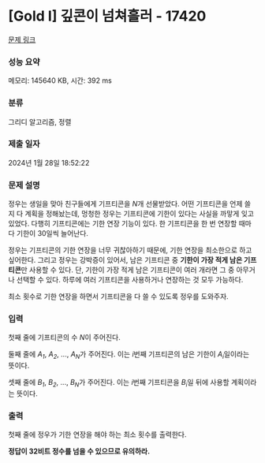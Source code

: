 # [Gold I] 깊콘이 넘쳐흘러 - 17420 

[문제 링크](https://www.acmicpc.net/problem/17420) 

### 성능 요약

메모리: 145640 KB, 시간: 392 ms

### 분류

그리디 알고리즘, 정렬

### 제출 일자

2024년 1월 28일 18:52:22

### 문제 설명

<p>정우는 생일을 맞아 친구들에게 기프티콘을 <em>N</em>개 선물받았다. 어떤 기프티콘을 언제 쓸지 다 계획을 정해놨는데, 멍청한 정우는 기프티콘에 기한이 있다는 사실을 까맣게 잊고 있었다. 다행히 기프티콘에는 기한 연장 기능이 있다. 한 기프티콘을 한 번 연장할 때마다 기한이 30일씩 늘어난다.</p>

<p>정우는 기프티콘의 기한 연장을 너무 귀찮아하기 때문에, 기한 연장을 최소한으로 하고 싶어한다. 그리고 정우는 강박증이 있어서, 남은 기프티콘 중 <strong>기한이 가장 적게 남은 기프티콘</strong>만 사용할 수 있다. 단, 기한이 가장 적게 남은 기프티콘이 여러 개라면 그 중 아무거나 선택할 수 있다. 하루에 여러 기프티콘을 사용하거나 연장하는 것 모두 가능하다.</p>

<p>최소 횟수로 기한 연장을 하면서 기프티콘을 다 쓸 수 있도록 정우를 도와주자.</p>

### 입력 

 <p>첫째 줄에 기프티콘의 수 <em>N</em>이 주어진다.</p>

<p>둘째 줄에 <em>A<sub>1</sub></em>, <em>A<sub>2</sub></em>, ..., <em>A<sub>N</sub></em>가 주어진다. 이는 <em>i</em>번째 기프티콘의 남은 기한이 <em>A<sub>i</sub></em>일이라는 뜻이다.</p>

<p>셋째 줄에 <em>B<sub>1</sub></em>, <em>B<sub>2</sub></em>, ..., <em>B<sub>N</sub></em>가 주어진다. 이는 <em>i</em>번째 기프티콘을 <em>B<sub>i</sub></em>일 뒤에 사용할 계획이라는 뜻이다.</p>

### 출력 

 <p>첫째 줄에 정우가 기한 연장을 해야 하는 최소 횟수를 출력한다.</p>

<p><strong>정답이 32비트 정수를 넘을 수 있으므로 유의하라.</strong></p>

